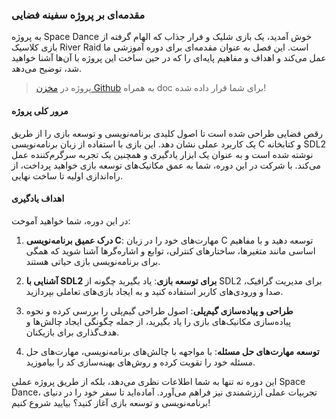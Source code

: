 ### مقدمه‌ای بر پروژه سفینه فضایی

به پروژه Space Dance خوش آمدید، یک بازی شلیک و فرار جذاب که الهام گرفته از بازی کلاسیک River Raid است. این فصل به عنوان مقدمه‌ای برای دوره آموزشی ما عمل می‌کند و اهداف و مفاهیم پایه‌ای را که در حین ساخت این پروژه با آن‌ها آشنا خواهید شد، توضیح می‌دهد.

> پروژه در [مخزن Github](https://github.com/AUT-Programming/C-Tutorial) به همراه doc برای شما قرار داده شده!
> 
#### مرور کلی پروژه

رقص فضایی طراحی شده است تا اصول کلیدی برنامه‌نویسی و توسعه بازی را از طریق یک کاربرد عملی نشان دهد. این بازی با استفاده از زبان برنامه‌نویسی C و کتابخانه SDL2 نوشته شده است و به عنوان یک ابزار یادگیری و همچنین یک تجربه سرگرم‌کننده عمل می‌کند. با شرکت در این دوره، شما به عمق مکانیک‌های توسعه بازی خواهید پرداخت، از راه‌اندازی اولیه تا ساخت نهایی.

#### اهداف یادگیری

در این دوره، شما خواهید آموخت:

1. **درک عمیق برنامه‌نویسی C**: مهارت‌های خود را در زبان C توسعه دهید و با مفاهیم اساسی مانند متغیرها، ساختارهای کنترلی، توابع و اشاره‌گرها آشنا شوید که همگی برای برنامه‌نویسی بازی حیاتی هستند.

2. **آشنایی با SDL2 برای توسعه بازی**: یاد بگیرید چگونه از SDL2 برای مدیریت گرافیک، صدا و ورودی‌های کاربر استفاده کنید و به ایجاد بازی‌های تعاملی بپردازید.

3. **طراحی و پیاده‌سازی گیم‌پلی**: اصول طراحی گیم‌پلی را بررسی کرده و نحوه پیاده‌سازی مکانیک‌های بازی را یاد بگیرید، از جمله چگونگی ایجاد چالش‌ها و هدف‌گذاری برای بازیکنان.

4. **توسعه مهارت‌های حل مسئله**: با مواجهه با چالش‌های برنامه‌نویسی، مهارت‌های حل مسئله خود را تقویت کرده و روش‌های بهینه‌سازی کد را بیاموزید.

این دوره نه تنها به شما اطلاعات نظری می‌دهد، بلکه از طریق پروژه عملی Space Dance، تجربیات عملی ارزشمندی نیز فراهم می‌آورد. آماده‌اید تا سفر خود را در دنیای برنامه‌نویسی و توسعه بازی آغاز کنید؟ بیایید شروع کنیم!

